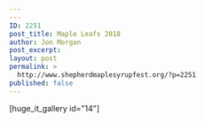 ```yaml
---
---
ID: 2251
post_title: Maple Leafs 2018
author: Jon Morgan
post_excerpt:
layout: post
permalink: >
  http://www.shepherdmaplesyrupfest.org/?p=2251
published: false
---
```

[huge_it_gallery id="14"]